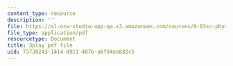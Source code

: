 ```yaml
---
content_type: resource
description: ''
file: https://ol-ocw-studio-app-qa.s3.amazonaws.com/courses/8-03sc-physics-iii-vibrations-and-waves-fall-2016/737302431414d911487ba6f94ea882c5_VGAlyJ7e0IQ.pdf
file_type: application/pdf
resourcetype: Document
title: 3play pdf file
uid: 73730243-1414-d911-487b-a6f94ea882c5
---
```

